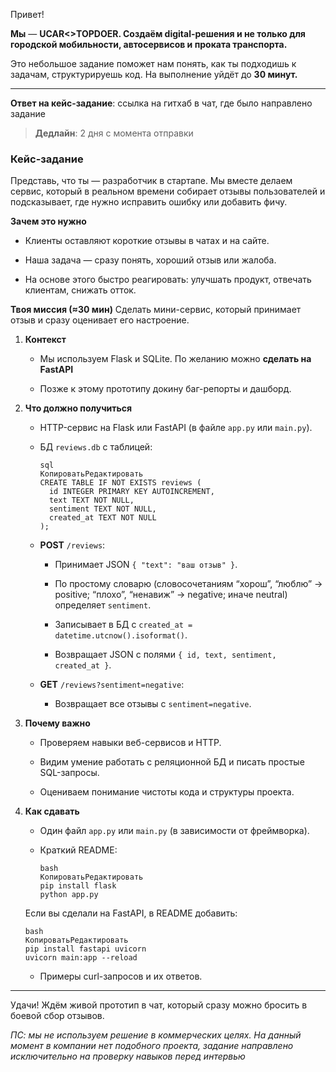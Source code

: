 Привет!

**Мы** — **UCAR<>TOPDOER. Создаём digital-решения и не только для городской мобильности, автосервисов и проката транспорта.**

Это небольшое задание поможет нам понять, как ты подходишь к задачам, структурируешь код. На выполнение уйдёт до **30 минут.**

---

**Ответ на кейс-задание**: ссылка на гитхаб в чат, где было направлено задание

> **Дедлайн**: 2 дня с момента отправки 



### Кейс-задание

Представь, что ты — разработчик в стартапе. Мы вместе делаем сервис, который в реальном времени собирает отзывы пользователей и подсказывает, где нужно исправить ошибку или добавить фичу.

**Зачем это нужно**

- Клиенты оставляют короткие отзывы в чатах и на сайте.

- Наша задача — сразу понять, хороший отзыв или жалоба.

- На основе этого быстро реагировать: улучшать продукт, отвечать клиентам, снижать отток.

**Твоя миссия (≈30 мин)**
Сделать мини-сервис, который принимает отзыв и сразу оценивает его настроение.

1. **Контекст**

    - Мы используем Flask и SQLite. По желанию можно **сделать на FastAPI**

    - Позже к этому прототипу докину баг-репорты и дашборд.

1. **Что должно получиться**

    - HTTP-сервис на Flask или FastAPI (в файле `app.py` или `main.py`).

    - БД `reviews.db` с таблицей:

        ```Plain Text
        sql
        КопироватьРедактировать
        CREATE TABLE IF NOT EXISTS reviews (
          id INTEGER PRIMARY KEY AUTOINCREMENT,
          text TEXT NOT NULL,
          sentiment TEXT NOT NULL,
          created_at TEXT NOT NULL
        );
        ```

    - **POST** `/reviews`:

        - Принимает JSON `{ "text": "ваш отзыв" }`.

        - По простому словарю (словосочетаниям “хорош”, “люблю” → positive; “плохо”, “ненавиж” → negative; иначе neutral) определяет `sentiment`.

        - Записывает в БД с `created_at = datetime.utcnow().isoformat()`.

        - Возвращает JSON с полями `{ id, text, sentiment, created_at }`.

    - **GET** `/reviews?sentiment=negative`:

        - Возвращает все отзывы с `sentiment=negative`.

1. **Почему важно**

    - Проверяем навыки веб-сервисов и HTTP.

    - Видим умение работать с реляционной БД и писать простые SQL-запросы.

    - Оцениваем понимание чистоты кода и структуры проекта.

1. **Как сдавать**

    - Один файл `app.py` или `main.py` (в зависимости от фреймворка).

    - Краткий README:

        ```Plain Text
        bash
        КопироватьРедактировать
        pip install flask
        python app.py
        ```

    Если вы сделали на FastAPI, в README добавить:

    ```Plain Text
    bash
    КопироватьРедактировать
    pip install fastapi uvicorn
    uvicorn main:app --reload
    ```

    - Примеры curl-запросов и их ответов.



---

Удачи! Ждём живой прототип в чат, который сразу можно бросить в боевой сбор отзывов.



*ПС: мы не используем решение в коммерческих целях. На данный момент в компании нет подобного проекта, задание направлено исключительно на проверку навыков перед интервью*

